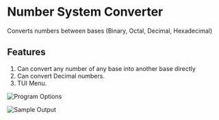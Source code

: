 # Number System Converter

Converts numbers between bases (Binary, Octal, Decimal, Hexadecimal)

## Features

1. Can convert any number of any base into another base directly
2. Can convert Decimal numbers.
3. TUI Menu.

![Program Options](img/Options.jpg)

![Sample Output](img/output.jpg)
